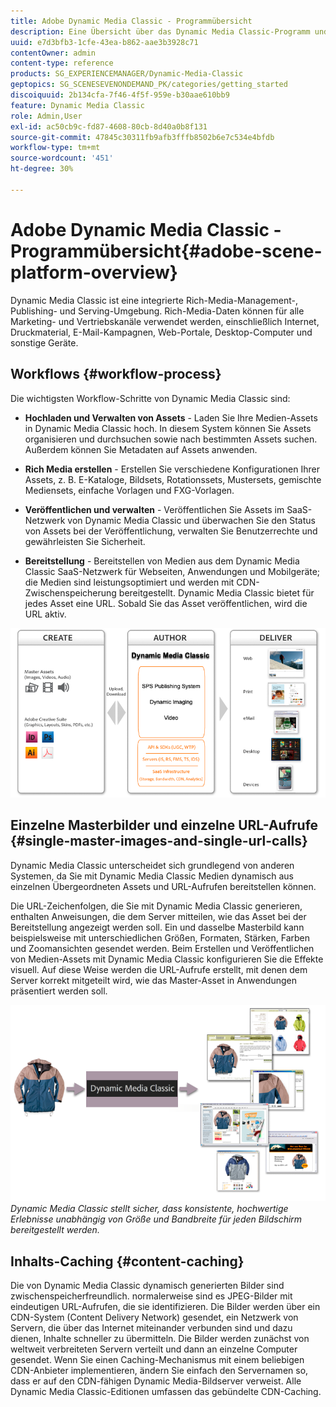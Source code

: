 ```yaml
---
title: Adobe Dynamic Media Classic - Programmübersicht
description: Eine Übersicht über das Dynamic Media Classic-Programm und den Workflow-Prozess.
uuid: e7d3bfb3-1cfe-43ea-b862-aae3b3928c71
contentOwner: admin
content-type: reference
products: SG_EXPERIENCEMANAGER/Dynamic-Media-Classic
geptopics: SG_SCENESEVENONDEMAND_PK/categories/getting_started
discoiquuid: 2b134cfa-7f46-4f5f-959e-b30aae610bb9
feature: Dynamic Media Classic
role: Admin,User
exl-id: ac50cb9c-fd87-4608-80cb-8d40a0b8f131
source-git-commit: 47845c30311fb9afb3fffb8502b6e7c534e4bfdb
workflow-type: tm+mt
source-wordcount: '451'
ht-degree: 30%

---
```


# Adobe Dynamic Media Classic - Programmübersicht{#adobe-scene-platform-overview}

Dynamic Media Classic ist eine integrierte Rich-Media-Management-, Publishing- und Serving-Umgebung. Rich-Media-Daten können für alle Marketing- und Vertriebskanäle verwendet werden, einschließlich Internet, Druckmaterial, E-Mail-Kampagnen, Web-Portale, Desktop-Computer und sonstige Geräte.

## Workflows {#workflow-process}

Die wichtigsten Workflow-Schritte von Dynamic Media Classic sind:

* **Hochladen und Verwalten von Assets**  - Laden Sie Ihre Medien-Assets in Dynamic Media Classic hoch. In diesem System können Sie Assets organisieren und durchsuchen sowie nach bestimmten Assets suchen. Außerdem können Sie Metadaten auf Assets anwenden.

* **Rich Media erstellen**  - Erstellen Sie verschiedene Konfigurationen Ihrer Assets, z. B. E-Kataloge, Bildsets, Rotationssets, Mustersets, gemischte Mediensets, einfache Vorlagen und FXG-Vorlagen.

* **Veröffentlichen und verwalten**  - Veröffentlichen Sie Assets im SaaS-Netzwerk von Dynamic Media Classic und überwachen Sie den Status von Assets bei der Veröffentlichung, verwalten Sie Benutzerrechte und gewährleisten Sie Sicherheit.

* **Bereitstellung**  - Bereitstellen von Medien aus dem Dynamic Media Classic SaaS-Netzwerk für Webseiten, Anwendungen und Mobilgeräte; die Medien sind leistungsoptimiert und werden mit CDN-Zwischenspeicherung bereitgestellt. Dynamic Media Classic bietet für jedes Asset eine URL. Sobald Sie das Asset veröffentlichen, wird die URL aktiv.

![Der Workflow-Prozess von Dynamic Media Classic](/help/assets/gs_workflow.png)

## Einzelne Masterbilder und einzelne URL-Aufrufe {#single-master-images-and-single-url-calls}

Dynamic Media Classic unterscheidet sich grundlegend von anderen Systemen, da Sie mit Dynamic Media Classic Medien dynamisch aus einzelnen Übergeordneten Assets und URL-Aufrufen bereitstellen können.

Die URL-Zeichenfolgen, die Sie mit Dynamic Media Classic generieren, enthalten Anweisungen, die dem Server mitteilen, wie das Asset bei der Bereitstellung angezeigt werden soll. Ein und dasselbe Masterbild kann beispielsweise mit unterschiedlichen Größen, Formaten, Stärken, Farben und Zoomansichten gesendet werden. Beim Erstellen und Veröffentlichen von Medien-Assets mit Dynamic Media Classic konfigurieren Sie die Effekte visuell. Auf diese Weise werden die URL-Aufrufe erstellt, mit denen dem Server korrekt mitgeteilt wird, wie das Master-Asset in Anwendungen präsentiert werden soll.

![Dynamic Media Classic kann dasselbe Übergeordnete Bild für verschiedene Medien in unterschiedlichen Größen und Formaten bereitstellen.](/help/assets/gs_dynamic_publishing.png)
*Dynamic Media Classic stellt sicher, dass konsistente, hochwertige Erlebnisse unabhängig von Größe und Bandbreite für jeden Bildschirm bereitgestellt werden.*

## Inhalts-Caching {#content-caching}

Die von Dynamic Media Classic dynamisch generierten Bilder sind zwischenspeicherfreundlich. normalerweise sind es JPEG-Bilder mit eindeutigen URL-Aufrufen, die sie identifizieren. Die Bilder werden über ein CDN-System (Content Delivery Network) gesendet, ein Netzwerk von Servern, die über das Internet miteinander verbunden sind und dazu dienen, Inhalte schneller zu übermitteln. Die Bilder werden zunächst von weltweit verbreiteten Servern verteilt und dann an einzelne Computer gesendet. Wenn Sie einen Caching-Mechanismus mit einem beliebigen CDN-Anbieter implementieren, ändern Sie einfach den Servernamen so, dass er auf den CDN-fähigen Dynamic Media-Bildserver verweist. Alle Dynamic Media Classic-Editionen umfassen das gebündelte CDN-Caching.
